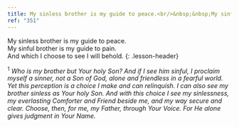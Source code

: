 ```yaml
---
title: My sinless brother is my guide to peace.<br/>&nbsp;&nbsp;My sinful brother is my guide to pain.<br/>&nbsp;&nbsp;And which I choose to see I will behold.
ref: "351"
---
```


My sinless brother is my guide to peace.<br/>
My sinful brother is my guide to pain.<br/>
And which I choose to see I will behold.
{: .lesson-header}

<sup>1</sup> *Who is my brother but Your holy Son? And if I see him
sinful, I proclaim myself a sinner, not a Son of God, alone and
friendless in a fearful world. Yet this perception is a choice I make
and can relinquish. I can also see my brother sinless as Your holy Son.
And with this choice I see my sinlessness, my everlasting Comforter and
Friend beside me, and my way secure and clear. Choose, then, for me, my
Father, through Your Voice. For He alone gives judgment in Your Name.*

